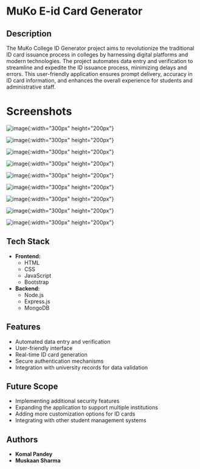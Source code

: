 # MuKo E-id Card Generator

## Description
The MuKo College ID Generator project aims to revolutionize the traditional ID card issuance process in colleges by harnessing digital platforms and modern technologies. The project automates data entry and verification to streamline and expedite the ID issuance process, minimizing delays and errors. This user-friendly application ensures prompt delivery, accuracy in ID card information, and enhances the overall experience for students and administrative staff.

# Screenshots

![image](https://github.com/komalpandeyy/ID_GENERATOR/assets/83563937/221af3b4-68b5-4f22-94dd-28e36724add5){:width="300px" height="200px"}

![image](https://github.com/komalpandeyy/ID_GENERATOR/assets/83563937/20a2eb92-dbb8-40d4-b6fc-3edc4261ebd3){:width="300px" height="200px"}

![image](https://github.com/komalpandeyy/ID_GENERATOR/assets/83563937/9bff2c3a-a7b3-4979-81f3-a21ae9938c42){:width="300px" height="200px"}

![image](https://github.com/komalpandeyy/ID_GENERATOR/assets/83563937/f7fd5778-4f10-4fb9-8103-6f4c14838053){:width="300px" height="200px"}

![image](https://github.com/komalpandeyy/ID_GENERATOR/assets/83563937/0722dd79-59e0-4594-a6b3-77e644881b99){:width="300px" height="200px"}

![image](https://github.com/komalpandeyy/ID_GENERATOR/assets/83563937/2af452ad-00df-42f1-b07a-31678896e724){:width="300px" height="200px"}

![image](https://github.com/komalpandeyy/ID_GENERATOR/assets/83563937/d493443c-eb65-43fc-8daa-ee3a02e5beff){:width="300px" height="200px"}

![image](https://github.com/komalpandeyy/ID_GENERATOR/assets/83563937/28031c19-a389-4d95-a77d-a74c1441c81c){:width="300px" height="200px"}

![image](https://github.com/komalpandeyy/ID_GENERATOR/assets/83563937/ad50ac58-a3f0-40d9-9f72-b35bd1bb1217){:width="300px" height="200px"}





## Tech Stack
- **Frontend:**
  - HTML
  - CSS
  - JavaScript
  - Bootstrap
- **Backend:**
  - Node.js
  - Express.js
  - MongoDB

## Features
- Automated data entry and verification
- User-friendly interface
- Real-time ID card generation
- Secure authentication mechanisms
- Integration with university records for data validation

## Future Scope
- Implementing additional security features
- Expanding the application to support multiple institutions
- Adding more customization options for ID cards
- Integrating with other student management systems

## Authors
- **Komal Pandey**
- **Muskaan Sharma**

